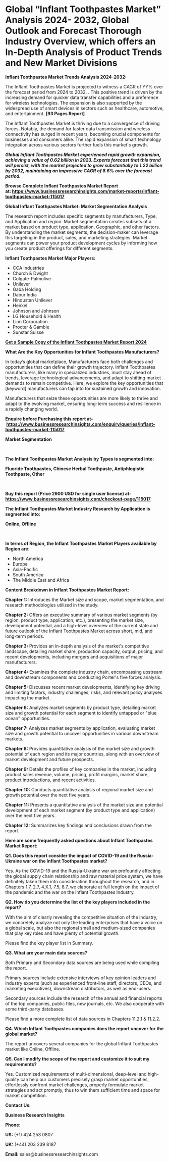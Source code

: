  <h1>Global “Inflant Toothpastes Market” Analysis 2024- 2032, Global Outlook and Forecast Thorough Industry Overview, which offers an In-Depth Analysis of Product Trends and New Market Divisions</h1>
<p><strong>Inflant Toothpastes Market Trends Analysis 2024-2032:</strong></p><p>The Inflant Toothpastes Market is projected to witness a CAGR of YY% over the forecast period from 2024 to 2032. . This positive trend is driven by the increasing demand for quicker data transfer capabilities and a preference for wireless technologies. The expansion is also supported by the widespread use of smart devices in sectors such as healthcare, automotive, and entertainment. <strong>[93 Pages Report]</strong></p><p>The Inflant Toothpastes Market is thriving due to a convergence of driving forces. Notably, the demand for faster data transmission and wireless connectivity has surged in recent years, becoming crucial components for businesses and consumers alike. The rapid expansion of smart technology integration across various sectors further fuels this market's growth.</p><p><strong><em>Global Inflant Toothpastes Market experienced rapid growth expansion, achieving a value of 0.62 billion in 2023. Experts forecast that this trend will persist, with the market projected to grow substantially to 1.22 billion by 2032, maintaining an impressive CAGR of 8.6% over the forecast period.</em></strong></p><p><strong>Browse Complete Inflant Toothpastes Market Report at:&nbsp;<a href="https://www.businessresearchinsights.com/market-reports/inflant-toothpastes-market-115017">https://www.businessresearchinsights.com/market-reports/inflant-toothpastes-market-115017</a></strong></p><p><strong>Global Inflant Toothpastes Market: Market Segmentation Analysis</strong></p><p>The research report includes specific segments by manufacturers, Type, and Application and region. Market segmentation creates subsets of a market based on product type, application, Geographic, and other factors. By understanding the market segments, the decision-maker can leverage this targeting in the product, sales, and marketing strategies. Market segments can power your product development cycles by informing how you create product offerings for different segments.</p><p><strong>Inflant Toothpastes Market Major Players: </strong></p><p><ul><li>CCA Industries<li>Church & Dwight<li>Colgate-Palmolive<li>Unilever<li>Gaba Holding<li>Dabur India<li>Hindustan Unilever<li>Henkel<li>Johnson and Johnson<li>LG Household & Health<li>Lion Corporation<li>Procter & Gamble<li>Sunstar Suisse</ul></p><p><strong><a href="https://www.businessresearchinsights.com/enquiry/request-sample-pdf/inflant-toothpastes-market-115017">Get a Sample Copy of the Inflant Toothpastes Market Report 2024</a></strong></p><p><strong>What Are the Key Opportunities for Inflant Toothpastes Manufacturers?</strong></p><p>In today&rsquo;s global marketplace, Manufacturers face both challenges and opportunities that can define their growth trajectory. Inflant Toothpastes manufacturers, like many in specialized industries, must stay ahead of trends, leverage technological advancements, and adapt to shifting market demands to remain competitive. Here, we explore the key opportunities that [keyword] manufacturers can tap into for sustained growth and innovation.</p><p>Manufacturers that seize these opportunities are more likely to thrive and adapt to the evolving market, ensuring long-term success and resilience in a rapidly changing world.</p><p><strong>Enquire before Purchasing this report at-&nbsp;<a href="https://www.businessresearchinsights.com/enquiry/queries/inflant-toothpastes-market-115017">https://www.businessresearchinsights.com/enquiry/queries/inflant-toothpastes-market-115017</a></strong></p><p><strong>Market Segmentation</strong></p><p>&nbsp;</p><p><strong>The Inflant Toothpastes Market Analysis by Types is segmented into:</strong></p><p><strong>Fluoride Toothpastes, Chinese Herbal Toothpaste, Antiphlogistic Toothpaste, Other</strong></p><p><strong>&nbsp;</strong></p><p><strong>Buy this report (Price 2900 USD for single user license) at- <a href="https://www.businessresearchinsights.com/checkout-page/115017">https://www.businessresearchinsights.com/checkout-page/115017</a> </strong></p><p><strong>The Inflant Toothpastes Market Industry Research by Application is segmented into:</strong></p><p><strong>Online, Offline</strong></p><p>&nbsp;</p><p><strong>In terms of Region, the Inflant Toothpastes Market Players available by Region are:</strong></p><ul><li>North America</li><li>Europe</li><li>Asia-Pacific</li><li>South America</li><li>The Middle East and Africa</li></ul><p><strong>Content Breakdown in Inflant Toothpastes Market Report:</strong></p><p><strong>Chapter 1:</strong>&nbsp;Introduces the Market size and scope, market segmentation, and research methodologies utilized in the study.</p><p><strong>Chapter 2:</strong>&nbsp;Offers an executive summary of various market segments (by region, product type, application, etc.), presenting the market size, development potential, and a high-level overview of the current state and future outlook of the Inflant Toothpastes Market across short, mid, and long-term periods.</p><p><strong>Chapter 3:</strong>&nbsp;Provides an in-depth analysis of the market's competitive landscape, detailing market share, production capacity, output, pricing, and recent developments, including mergers and acquisitions of major manufacturers.</p><p><strong>Chapter 4:</strong>&nbsp;Examines the complete industry chain, encompassing upstream and downstream components and conducting Porter's five forces analysis.</p><p><strong>Chapter 5:</strong>&nbsp;Discusses recent market developments, identifying key driving and limiting factors, industry challenges, risks, and relevant policy analyses impacting the market.</p><p><strong>Chapter 6:</strong>&nbsp;Analyzes market segments by product type, detailing market size and growth potential for each segment to identify untapped or "blue ocean" opportunities.</p><p><strong>Chapter 7:</strong>&nbsp;Analyzes market segments by application, evaluating market size and growth potential to uncover opportunities in various downstream markets.</p><p><strong>Chapter 8:</strong>&nbsp;Provides quantitative analysis of the market size and growth potential of each region and its major countries, along with an overview of market development and future prospects.</p><p><strong>Chapter 9:</strong>&nbsp;Details the profiles of key companies in the market, including product sales revenue, volume, pricing, profit margins, market share, product introductions, and recent activities.</p><p><strong>Chapter 10:</strong>&nbsp;Conducts quantitative analysis of regional market size and growth potential over the next five years.</p><p><strong>Chapter 11:</strong>&nbsp;Presents a quantitative analysis of the market size and potential development of each market segment (by product type and application) over the next five years.</p><p><strong>Chapter 12:</strong>&nbsp;Summarizes key findings and conclusions drawn from the report.</p><p><strong>Here are some frequently asked questions about Inflant Toothpastes Market Report:</strong></p><p><strong>Q1. Does this report consider the impact of COVID-19 and the Russia-Ukraine war on the Inflant Toothpastes market?</strong></p><p>Yes. As the COVID-19 and the Russia-Ukraine war are profoundly affecting the global supply chain relationship and raw material price system, we have definitely taken them into consideration throughout the research, and in Chapters 1.7, 2.7, 4.X.1, 7.5, 8.7, we elaborate at full length on the impact of the pandemic and the war on the Inflant Toothpastes Industry.</p><p><strong>Q2. How do you determine the list of the key players included in the report?</strong></p><p>With the aim of clearly revealing the competitive situation of the industry, we concretely analyze not only the leading enterprises that have a voice on a global scale, but also the regional small and medium-sized companies that play key roles and have plenty of potential growth.</p><p>Please find the key player list in Summary.</p><p><strong>Q3. What are your main data sources?</strong></p><p>Both Primary and Secondary data sources are being used while compiling the report.</p><p>Primary sources include extensive interviews of key opinion leaders and industry experts (such as experienced front-line staff, directors, CEOs, and marketing executives), downstream distributors, as well as end-users.</p><p>Secondary sources include the research of the annual and financial reports of the top companies, public files, new journals, etc. We also cooperate with some third-party databases.</p><p>Please find a more complete list of data sources in Chapters 11.2.1 &amp; 11.2.2.</p><p><strong>Q4. Which Inflant Toothpastes companies does the report uncover for the global market?</strong></p><p>The report uncovers several companies for the global Inflant Toothpastes market like Online, Offline.</p><p><strong>Q5. Can I modify the scope of the report and customize it to suit my requirements?</strong></p><p>Yes. Customized requirements of multi-dimensional, deep-level and high-quality can help our customers precisely grasp market opportunities, effortlessly confront market challenges, properly formulate market strategies and act promptly, thus to win them sufficient time and space for market competition.</p><p><strong>Contact Us:&nbsp;</strong></p><p><strong>Business Research Insights</strong></p><p><strong>Phone:</strong></p><p><strong>US:</strong>&nbsp;(+1) 424 253 0807</p><p><strong>UK:</strong>&nbsp;(+44) 203 239 8187</p><p><strong>Email:</strong>&nbsp;sales@businessresearchinsights.com</p>

